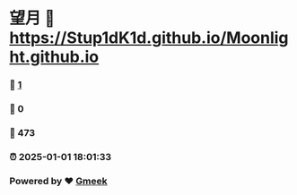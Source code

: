 # 望月 :link: https://Stup1dK1d.github.io/Moonlight.github.io 
### :page_facing_up: [1](https://Stup1dK1d.github.io/Moonlight.github.io/tag.html) 
### :speech_balloon: 0 
### :hibiscus: 473 
### :alarm_clock: 2025-01-01 18:01:33 
### Powered by :heart: [Gmeek](https://github.com/Meekdai/Gmeek)
